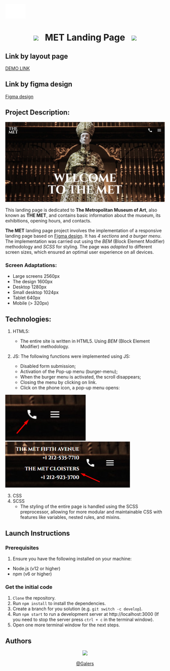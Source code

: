 <img src="./src/icons/logo.png">

<div align="center">

# <img src="https://user-images.githubusercontent.com/74038190/213844263-a8897a51-32f4-4b3b-b5c2-e1528b89f6f3.png" width="50px" /> &nbsp; MET Landing Page &nbsp; <img src="https://user-images.githubusercontent.com/74038190/213844263-a8897a51-32f4-4b3b-b5c2-e1528b89f6f3.png" width="50px" />

</div>

## Link by layout page

[DEMO LINK](https://galers.github.io/projects-portfolio-MET-landing/)

## Link by figma design

[Figma design](https://www.figma.com/design/lSR1m42L9YwzQwzzxKwHpw/THE-MET?node-id=8590-29&t=I1YuOfVDcN7zNczN-0)

## Project Description:

<div align="center">
  <img  src="./Main.png">
</div>

This landing page is dedicated to **The Metropolitan Museum of Art**, also known as **THE MET**, and contains basic information about the museum, its exhibitions, opening hours, and contacts.

**The MET** landing page project involves the implementation of a responsive landing page based on [Figma design](https://www.figma.com/design/lSR1m42L9YwzQwzzxKwHpw/THE-MET?node-id=8590-29&t=I1YuOfVDcN7zNczN-0). It has _4 sections_ and _a burger menu_. The implementation was carried out using the _BEM_ (Block Element Modifier) methodology and _SCSS_ for styling. The page was _adapted_ to different screen sizes, which ensured an optimal user experience on all devices.

### Screen Adaptations:

- Large screens 2560px
- The design 1600px
- Desktop 1280px
- Small desktop 1024px
- Tablet 640px
- Mobile (> 320px)

## Technologies:

1. HTML5:

   - The entire site is written in HTML5. Using _BEM_ (Block Element Modifier) methodology.

2. JS:
   The following functions were implemented using JS:
   - Disabled form submission;
   - Activation of the Pop-up menu (burger-menu);
   - When the burger menu is activated, the scroll disappears;
   - Closing the menu by clicking on link.
   - Click on the phone icon, a pop-up menu opens:

<img height="145" src="test-phone.png"><img src="test-phone2.png">

3. CSS
4. SCSS
   - The styling of the entire page is handled using the SCSS preprocessor, allowing for more modular and maintainable CSS with features like variables, nested rules, and mixins.

## Launch Instructions

### Prerequisites

1. Ensure you have the following installed on your machine:

- Node.js (v12 or higher)
- npm (v6 or higher)

### Get the initial code

1. `Clone` the repository.
2. Run `npm install` to install the dependencies.
3. Create a branch for you solution (e.g. `git switch -c develop`).
4. Run `npm start` to run a development server at http://localhost:3000 (If you need to stop the server press `ctrl + c` in the terminal window).
5. Open one more terminal window for the next steps.

## Authors

<div align="center">
<img width="100" src="https://user-images.githubusercontent.com/74038190/235294012-0a55e343-37ad-4b0f-924f-c8431d9d2483.gif">

[@Galers](https://www.linkedin.com/in/andriy-halosa-b0900a302/)

</div>
